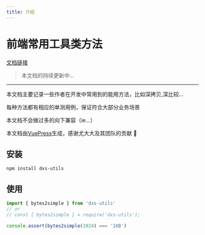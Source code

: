 ```yaml
---
title: 介绍
---
```


# 前端常用工具类方法

[文档链接](https://daixiongsheng.github.io/utils/)

> 本文档的持续更新中...

---

本文档主要记录一些作者在开发中常用到的能用方法，比如深拷贝,深比较...

每种方法都有相应的单测用例，保证符合大部分业务场景

本文档不会做过多的向下兼容（ie...）

本文档由[VuePress](https://vuepress.vuejs.org/zh/)生成，感谢尤大大及其团队的贡献 🚩

## 安装

`npm install dxs-utils`

## 使用

```js
import { bytes2simple } from 'dxs-utils'
// or
// const { bytes2simple } = require('dxs-utils');

console.assert(bytes2simple(1024) === '1KB')
```
